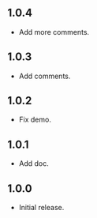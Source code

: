 ## 1.0.4

* Add more comments.

## 1.0.3

* Add comments.

## 1.0.2

* Fix demo.

## 1.0.1

* Add doc.

## 1.0.0

* Initial release.
